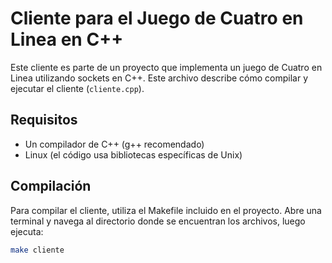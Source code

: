 # Cliente para el Juego de Cuatro en Linea en C++

Este cliente es parte de un proyecto que implementa un juego de Cuatro en Linea utilizando sockets en C++. Este archivo describe cómo compilar y ejecutar el cliente (`cliente.cpp`).

## Requisitos

- Un compilador de C++ (g++ recomendado)
- Linux (el código usa bibliotecas específicas de Unix)

## Compilación

Para compilar el cliente, utiliza el Makefile incluido en el proyecto. Abre una terminal y navega al directorio donde se encuentran los archivos, luego ejecuta:

```bash
make cliente
     